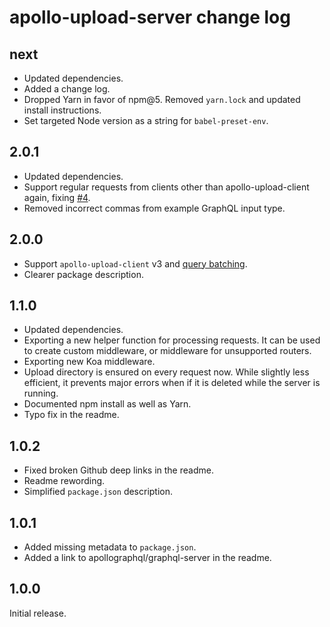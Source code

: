# apollo-upload-server change log

## next

- Updated dependencies.
- Added a change log.
- Dropped Yarn in favor of npm@5. Removed `yarn.lock` and updated install instructions.
- Set targeted Node version as a string for `babel-preset-env`.

## 2.0.1

- Updated dependencies.
- Support regular requests from clients other than apollo-upload-client again, fixing [#4](https://github.com/jaydenseric/apollo-upload-server/issues/4).
- Removed incorrect commas from example GraphQL input type.

## 2.0.0

- Support `apollo-upload-client` v3 and [query batching](http://dev.apollodata.com/core/network.html#query-batching).
- Clearer package description.

## 1.1.0

- Updated dependencies.
- Exporting a new helper function for processing requests. It can be used to create custom middleware, or middleware for unsupported routers.
- Exporting new Koa middleware.
- Upload directory is ensured on every request now. While slightly less efficient, it prevents major errors when if it is deleted while the server is running.
- Documented npm install as well as Yarn.
- Typo fix in the readme.

## 1.0.2

- Fixed broken Github deep links in the readme.
- Readme rewording.
- Simplified `package.json` description.

## 1.0.1

- Added missing metadata to `package.json`.
- Added a link to apollographql/graphql-server in the readme.

## 1.0.0

Initial release.
